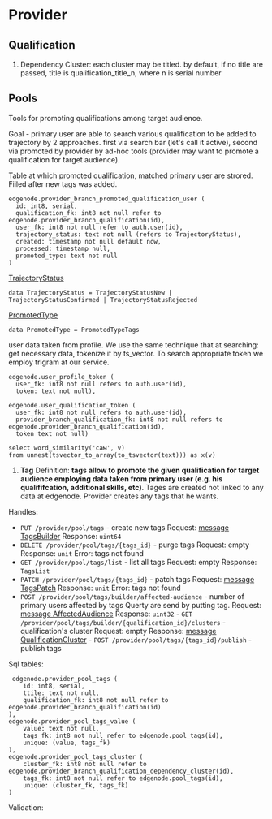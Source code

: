 # Provider

## Qualification

1. Dependency
  Cluster: each cluster may be titled. by default, if no title are passed, title is
  qualification_title_n, where n is serial number


## Pools
Tools for promoting qualifications among target audience.

Goal - primary user are able to search various qualification to be added to trajectory by
2 approaches. first via search bar (let's call it active), second via promoted by provider by ad-hoc tools (provider may want to promote a qualification for target audience).

Table at which promoted qualification, matched primary user are strored. Fiiled after new tags was added.
```
edgenode.provider_branch_promoted_qualification_user (
  id: int8, serial,
  qualification_fk: int8 not null refer to edgenode.provider_branch_qualification(id),
  user_fk: int8 not null refer to auth.user(id),
  trajectory_status: text not null (refers to TrajectoryStatus),
  created: timestamp not null default now,
  processed: timestamp null,
  promoted_type: text not null
)
```

[TrajectoryStatus](https://gitlab.com/edgenode2/proto/-/blob/master/EdgeNode/Transport/Pool/Tags.proto)

```
data TrajectoryStatus = TrajectoryStatusNew | TrajectoryStatusConfirmed | TrajectoryStatusRejected
```

[PromotedType](https://gitlab.com/edgenode2/proto/-/blob/master/EdgeNode/Transport/Pool/Tags.proto)

```
data PromotedType = PromotedTypeTags
```

user data taken from profile. We use the same technique that at searching: get necessary data, tokenize it by ts_vector.
To search appropriate token we employ trigram at our service.
```
edgenode.user_profile_token (
  user_fk: int8 not null refers to auth.user(id),
  token: text not null),

edgenode.user_qualification_token (
  user_fk: int8 not null refers to auth.user(id),
  provider_branch_qualification_fk: int8 not null refers to edgenode.provider_branch_qualification(id),
  token text not null)

```
```
select word_similarity('сам', v)
from unnest(tsvector_to_array(to_tsvector(text))) as x(v)
```

1. **Tag**
Definition: **tags allow to promote the given qualification for target audience employing data taken from primary user (e.g. his qualififcation, additional skills, etc)**.
Tages are created not linked to any data at edgenode. Provider creates any tags that he wants.

 Handles:
   - `PUT /provider/pool/tags` - create new tags
     Request: [message TagsBuilder](https://gitlab.com/edgenode2/proto/-/blob/master/EdgeNode/Transport/Pool/Tags.proto)
     Response: `uint64`
   - `DELETE /provider/pool/tags/{tags_id}` - purge tags
     Request: empty
     Response: `unit`
     Error: tags not found
   - `GET /provider/pool/tags/list` - list all tags
     Request: empty
     Response: `TagsList`
   - `PATCH /provider/pool/tags/{tags_id}` - patch tags
     Request: [message TagsPatch](https://gitlab.com/edgenode2/proto/-/blob/master/EdgeNode/Transport/Pool/Tags.proto)
     Response: `unit`
     Error: tags not found
   - `POST /provider/pool/tags/builder/affected-audience` - number of primary users affected by tags Querty are send by putting tag.
     Request: [message AffectedAudience](https://gitlab.com/edgenode2/proto/-/blob/master/EdgeNode/Transport/Pool/Tags.proto)
     Response: `uint32`
    - `GET /provider/pool/tags/builder/{qualification_id}/clusters` - qualification's cluster
    Request: empty
    Response: [message QualificationCluster](https://gitlab.com/edgenode2/proto/-/blob/master/EdgeNode/Transport/Pool/Tags.proto)
    - `POST /provider/pool/tags/{tags_id}/publish` - publish  tags

 Sql tables:
  ```
   edgenode.provider_pool_tags (
      id: int8, serial,
      ttile: text not null,
      qualification_fk: int8 not null refer to edgenode.provider_branch_qualification(id)
  ),
  edgenode.provider_pool_tags_value (
      value: text not null,
      tags_fk: int8 not null refer to edgenode.pool_tags(id),
      unique: (value, tags_fk)
  ),
  edgenode.provider_pool_tags_cluster (
      cluster_fk: int8 not null refer to edgenode.provider_branch_qualification_dependency_cluster(id),
      tags_fk: int8 not null refer to edgenode.pool_tags(id),
      unique: (cluster_fk, tags_fk)
  )
  ```

Validation: